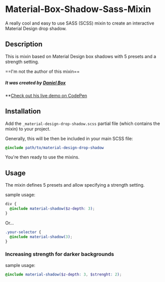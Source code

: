 # Material-Box-Shadow-Sass-Mixin
A really cool and easy to use SASS (SCSS) mixin to create an interactive Material Design drop shadow.

## Description
This is mixin based on Material Design box shadows with 5 presets and a strength setting.

==I'm not the author of this mixin==

##### It was created by [Daniel Box](http://codepen.io/dbox/)

**[Check out his live demo on CodePen](http://codepen.io/dbox/pen/JXjezq)

## Installation
Add the `_material-design-drop-shadow.scss` partial file (which contains the mixin) to your project.

Generally, this will be then be included in your main SCSS file:

```scss
@include path/to/material-design-drop-shadow
```

You're then ready to use the mixins.

## Usage
The mixin defines 5 presets and allow specifying a strength setting.

sample usage:

```scss
div {
  @include material-shadow($z-depth: 3);
}
```

Or...

```scss
.your-selector {
  @include material-shadow(3);
}
```

### Increasing strength for darker backgrounds

sample usage:

```scss
@include material-shadow($z-depth: 3, $strenght: 2);
```

